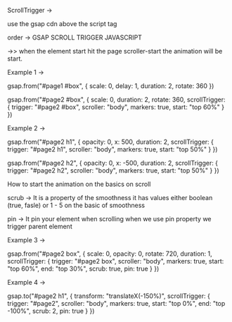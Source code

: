ScrollTrigger ->

use the gsap cdn above the script tag

order ->
    GSAP
    SCROLL TRIGGER
    JAVASCRIPT

->> when the element start hit the page scroller-start the animation will be start.




Example 1 ->

gsap.from("#page1 #box", {
    scale: 0,
    delay: 1,
    duration: 2,
    rotate: 360
})

gsap.from("#page2 #box", {
    scale: 0,
    duration: 2,
    rotate: 360,
    scrollTrigger: {
        trigger: "#page2 #box",
        scroller: "body",
        markers: true,
        start: "top 60%"
    }
})




Example 2 ->



gsap.from("#page2 h1", {
    opacity: 0,
    x: 500,
    duration: 2,
    scrollTrigger: {
        trigger: "#page2 h1",
        scroller: "body",
        markers: true,
        start: "top 50%"
    }
})

gsap.from("#page2 h2", {
    opacity: 0,
    x: -500,
    duration: 2,
    scrollTrigger: {
        trigger: "#page2 h2",
        scroller: "body",
        markers: true,
        start: "top 50%"
    }
})



How to start the animation on the basics on scroll


scrub -> It is a property of the smoothness it has values either boolean (true, fasle) or 1 - 5 on the basic of smoothness

pin -> It pin your element when scrolling
    when we use pin property we trigger parent element

Example 3 ->

gsap.from("#page2 box", {
    scale: 0,
    opacity: 0,
    rotate: 720,
    duration: 1,
    scrollTrigger: {
        trigger: "#page2 box",
        scroller: "body",
        markers: true,
        start: "top 60%",
        end: "top 30%",
        scrub: true,
        pin: true
    }
})


Example 4 ->


gsap.to("#page2 h1", {
    transform: "translateX(-150%)",
    scrollTrigger: {
        trigger: "#page2",
        scroller: "body",
        markers: true,
        start: "top 0%",
        end: "top -100%",
        scrub: 2,
        pin: true
    }
})